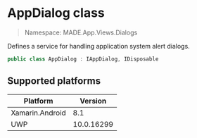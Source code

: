 # AppDialog class

> Namespace: MADE.App.Views.Dialogs

Defines a service for handling application system alert dialogs.

```csharp
public class AppDialog : IAppDialog, IDisposable
```

## Supported platforms

| Platform | Version |
| --- | --- |
| Xamarin.Android | 8.1 |
| UWP | 10.0.16299 | 